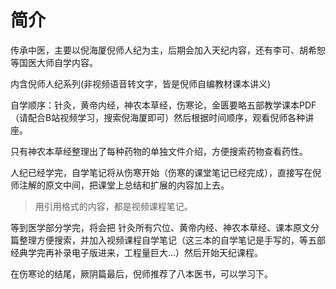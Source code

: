 简介
===============
传承中医，主要以倪海厦倪师人纪为主，后期会加入天纪内容，还有李可、胡希恕等国医大师自学内容。

内含倪师人纪系列(非视频语音转文字，皆是倪师自编教材课本讲义)

自学顺序：针灸，黄帝内经，神农本草经，伤寒论，金匮要略五部教学课本PDF（请配合B站视频学习，搜索倪海厦即可）然后根据时间顺序，观看倪师各种讲座。

只有神农本草经整理出了每种药物的单独文件介绍，方便搜索药物查看药性。

人纪已经学完，自学笔记将从伤寒开始（伤寒的课堂笔记已经完成），直接写在倪师注解的原文中间，把课堂上总结和扩展的内容加上去。

> 用引用格式的内容，都是视频课程笔记。

等到医学部分学完，将会把 针灸所有穴位、黄帝内经、神农本草经、课本原文分篇整理方便搜索，并加入视频课程自学笔记（这三本的自学笔记是手写的，等五部经典学完再补录电子版进来，工程量巨大...）然后开始天纪课程。

在伤寒论的结尾，厥阴篇最后，倪师推荐了八本医书，可以学习下。